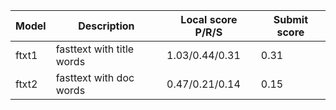 

| Model | Description | Local score P/R/S | Submit score |
| ----- | ----------- | ----------- | ------------ |
| ftxt1 | fasttext with title words | 1.03/0.44/0.31 | 0.31 |
| ftxt2 | fasttext with doc words | 0.47/0.21/0.14 | 0.15 |

